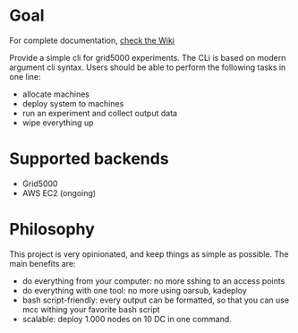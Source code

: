 # Goal

For complete documentation, [check the Wiki](https://gricad-gitlab.univ-grenoble-alpes.fr/vqgroup/simple-g5k-wrapper/wikis/home)

Provide a simple cli for grid5000 experiments. The CLi is based on modern argument cli syntax.  Users should be able to perform the following tasks in one line:

- allocate machines
- deploy system to machines
- run an experiment and collect output data
- wipe everything up

# Supported backends

- Grid5000
- AWS EC2 (ongoing)


# Philosophy 

This project is very opinionated, and keep things as simple as possible. The main benefits are:

- do everything from your computer: no more sshing to an access points 
- do everything with one tool: no more using oarsub, kadeploy
- bash script-friendly: every output can be formatted, so that you can use mcc withing your favorite bash script
- scalable: deploy 1.000 nodes on 10 DC in one command.


